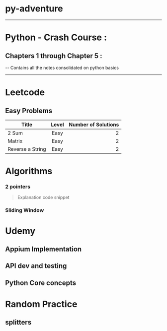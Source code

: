 # py-adventure
--------
# Python - Crash Course : 
## Chapters 1 through Chapter 5 : 

 -- Contains all the notes consolidated on python basics

----------
# Leetcode
## Easy Problems 
 | Title        | Level           | Number of Solutions  |
| ------------- |:-------------:| -----:|
| 2 Sum    | Easy | 2 |
| Matrix     | Easy    | 2 |
| Reverse a String  | Easy      | 2 |

# Algorithms 

### 2 pointers 
 > Explanation 
 > code snippet 
### Sliding Window

# Udemy 

## Appium Implementation 

## API dev and testing 

## Python Core concepts

# Random Practice 

## splitters